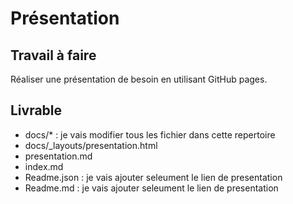 # Présentation

## Travail à faire 
Réaliser une présentation de besoin en utilisant GitHub pages.

## Livrable 
- docs/* : je vais modifier tous les fichier dans cette repertoire
- docs/_layouts/presentation.html
- presentation.md
- index.md
- Readme.json : je vais ajouter seleument le lien de presentation
- Readme.md  : je vais ajouter seleument le lien de presentation